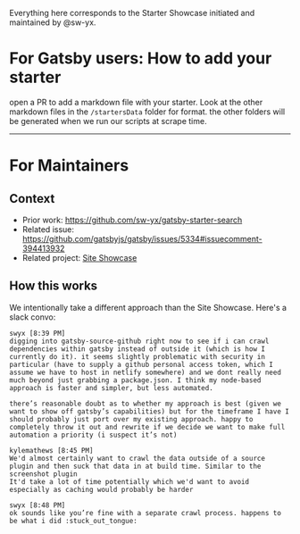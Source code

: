 Everything here corresponds to the Starter Showcase initiated and maintained by @sw-yx.

# For Gatsby users: How to add your starter

open a PR to add a markdown file with your starter. Look at the other markdown files in the `/startersData` folder for format. the other folders will be generated when we run our scripts at scrape time.

---

# For Maintainers

## Context

- Prior work: <https://github.com/sw-yx/gatsby-starter-search>
- Related issue: <https://github.com/gatsbyjs/gatsby/issues/5334#issuecomment-394413932>
- Related project: [Site Showcase](https://github.com/gatsbyjs/gatsby/issues/4392)

## How this works

We intentionally take a different approach than the Site Showcase. Here's a slack convo:

```
swyx [8:39 PM]
digging into gatsby-source-github right now to see if i can crawl dependencies within gatsby instead of outside it (which is how I currently do it). it seems slightly problematic with security in particular (have to supply a github personal access token, which I assume we have to host in netlify somewhere) and we dont really need much beyond just grabbing a package.json. I think my node-based approach is faster and simpler, but less automated.

there’s reasonable doubt as to whether my approach is best (given we want to show off gatsby’s capabilities) but for the timeframe I have I should probably just port over my existing approach. happy to completely throw it out and rewrite if we decide we want to make full automation a priority (i suspect it’s not)

kylemathews [8:45 PM]
We'd almost certainly want to crawl the data outside of a source plugin and then suck that data in at build time. Similar to the screenshot plugin
It'd take a lot of time potentially which we'd want to avoid especially as caching would probably be harder

swyx [8:48 PM]
ok sounds like you’re fine with a separate crawl process. happens to be what i did :stuck_out_tongue:
```
